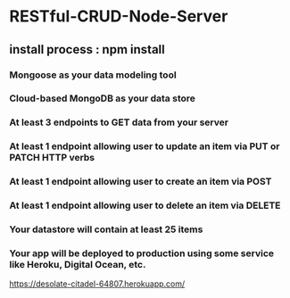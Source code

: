 # RESTful-CRUD-Node-Server

## install process : npm install 

### Mongoose as your data modeling tool

### Cloud-based MongoDB as your data store

### At least 3 endpoints to GET data from your server

### At least 1 endpoint allowing user to update an item via PUT or PATCH HTTP verbs 

### At least 1 endpoint allowing user to create an item via POST

### At least 1 endpoint allowing user to delete an item via DELETE

### Your datastore will contain at least 25 items

### Your app will be deployed to production using some service like Heroku, Digital Ocean, etc.
 https://desolate-citadel-64807.herokuapp.com/
